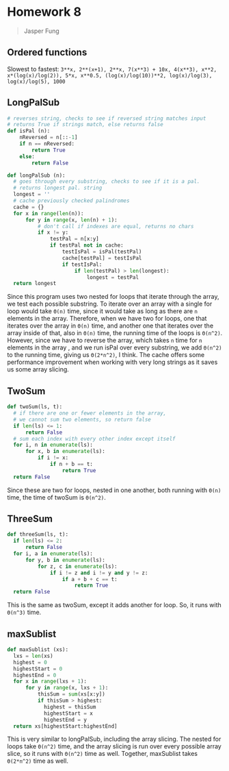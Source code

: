 # Homework 8
> Jasper Fung

## Ordered functions
Slowest to fastest:
`3**x, 2**(x+1), 2**x, 7(x**3) + 10x, 4(x**3), x**2, x*(log(x)/log(2)), 5*x, x**0.5, (log(x)/log(10))**2, log(x)/log(3), log(x)/log(5), 1000`
## LongPalSub
```python
# reverses string, checks to see if reversed string matches input
# returns True if strings match, else returns false
def isPal (n):
    nReversed = n[::-1]
    if n == nReversed:
        return True
    else:
        return False

def longPalSub (n):
  # goes through every substring, checks to see if it is a pal.
  # returns longest pal. string
  longest = ''
  # cache previously checked palindromes
  cache = {}
  for x in range(len(n)):
      for y in range(x, len(n) + 1):
          # don't call if indexes are equal, returns no chars
          if x != y:
              testPal = n[x:y]
              if testPal not in cache:
                  testIsPal = isPal(testPal)
                  cache[testPal] = testIsPal
                  if testIsPal:
                      if len(testPal) > len(longest):
                          longest = testPal
  return longest
```
Since this program uses two nested for loops that iterate through the array, we test each possible substring.
To iterate over an array with a single for loop would take `Θ(n)` time, since it would take as long as there are `n` elements in the array.
Therefore, when we have two for loops, one that iterates over the array in `Θ(n)` time, and another one that iterates over the array inside of that, also in `Θ(n)` time, the running time of the loops is `Θ(n^2)`. However, since we have to reverse the array, which takes `n` time for `n` elements in the array , and we run isPal over every substring, we  add `Θ(n^2)` to the running time, giving us `Θ(2*n^2)`, I think.
The cache offers some performance improvement when working with very long strings as it saves us some array slicing.

## TwoSum
```python
def twoSum(ls, t):
  # if there are one or fewer elements in the array,
  # we cannot sum two elements, so return false
  if len(ls) <= 1:
      return False
  # sum each index with every other index except itself
  for i, n in enumerate(ls):
      for x, b in enumerate(ls):
          if i != x:
              if n + b == t:
                  return True
  return False
```
Since these are two for loops, nested in one another, both running with `Θ(n)` time, the time of twoSum is `Θ(n^2)`.

## ThreeSum
```python
def threeSum(ls, t):
  if len(ls) <= 2:
      return False
  for i, a in enumerate(ls):
      for y, b in enumerate(ls):
          for z, c in enumerate(ls):
              if i != z and i != y and y != z:
                  if a + b + c == t:
                      return True
  return False
```
This is the same as twoSum, except it adds another for loop. So, it runs with `Θ(n^3)` time.

## maxSublist
```python
def maxSublist (xs):
  lxs = len(xs)
  highest = 0
  highestStart = 0
  highestEnd = 0
  for x in range(lxs + 1):
      for y in range(x, lxs + 1):
          thisSum = sum(xs[x:y])
          if thisSum > highest:
            highest = thisSum
            highestStart = x
            highestEnd = y
  return xs[highestStart:highestEnd]
```
This is very similar to longPalSub, including the array slicing. The nested for loops take `Θ(n^2)` time, and the array slicing is run over every possible array slice, so it runs with `Θ(n^2)` time as well. Together, maxSublist takes `Θ(2*n^2)` time as well.
